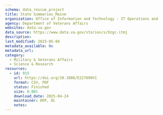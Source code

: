 ```yaml
---
schema: data_rescue_project 
title: State Summaries_Maine
organization: Office of Information and Technology - IT Operations and Services (ITOPS)
agency: Department of Veterans Affairs
websites: data.va.gov
data_source: https://www.data.va.gov/stories/s/9zgc-itmj
description: 
last_modified: 2025-05-04
metadata_available: No
metadata_url: 
category:
  - Military & Veterans Affairs 
  - Science & Research 
resources:
  - id: 915
    url: https://doi.org/10.3886/E227690V1
    format: CSV, PDF
    status: Finished
    size: 0.001
    download_date: 2025-04-24
    maintainer: DRP, DL
    notes: 
---
```

